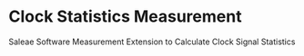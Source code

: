 # Clock Statistics Measurement

Saleae Software Measurement Extension to Calculate Clock Signal Statistics
